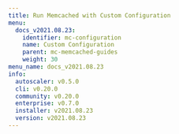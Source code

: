 ```yaml
---
title: Run Memcached with Custom Configuration
menu:
  docs_v2021.08.23:
    identifier: mc-configuration
    name: Custom Configuration
    parent: mc-memcached-guides
    weight: 30
menu_name: docs_v2021.08.23
info:
  autoscaler: v0.5.0
  cli: v0.20.0
  community: v0.20.0
  enterprise: v0.7.0
  installer: v2021.08.23
  version: v2021.08.23
---
```


